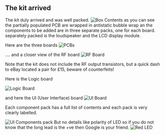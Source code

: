 ## The kit arrived

The kit duly arrived and was well packed.
![Box Contents](/images/IMG_1343.JPEG)
as you can see the partially populated PCB are wrapped in antistatic bubble wrap an the components to be added are in three separate packs, one for each board. separately packed is the loudspeaker and the LCD display module.

Here are the three boards
![PCBs](/images/IMG_1345.JPEG)

.... and a closer view of the RF board
![RF Board](/images/IMG_1346.JPEG)

Note that the kit does not include the RF output transistors, but a quick dash to eBay located a pair for £15, beware of counterfeits!

Here is the Logic board 

![Logic Board](/images/IMG_1347.JPEG)


and here the UI (User Interface) board
![UI Board](/images/IMG_1348.JPEG)

Each component pack has a full list of contents and each pack is very clearly labelled. 

![UI Components pack](/images/IMG_1349.JPEG)
 But no details like polarity of LED so if you do not know that the long lead is the +ve then Google is your friend.
 ![Red LED](/images/IMG_1350.JPEG)